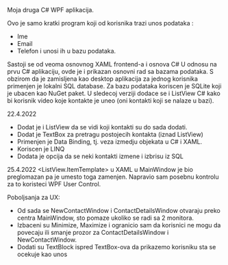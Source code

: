 Moja druga C# WPF aplikacija. 

Ovo je samo kratki program koji od korisnika trazi unos podataka :
- Ime
- Email
- Telefon
i unosi ih u bazu podataka. 

Sastoji se od veoma osnovnog XAML frontend-a i osnova C#
U odnosu na prvu C# aplikaciju, ovde je i prikazan osnovni rad sa bazama podataka. S obzirom da je zamisljena kao desktop aplikacija za jednog korisnika primenjen je lokalni SQL database. Za bazu podataka koriscen je SQLite koji je ubacen kao NuGet paket. U sledecoj verziji dodace se i ListView C# kako bi korisnik video koje kontakte je uneo (oni kontakti koji se nalaze u bazi).

22.4.2022
- Dodat je i ListView da se vidi koji kontakti su do sada dodati.
- Dodat je TextBox za pretragu postojecih kontakta (iznad ListView)
- Primenjen je Data Binding, tj. veza izmedju objekata u C# i XAML. 
- Koriscen je LINQ
- Dodata je opcija da se neki kontakti izmene i izbrisu iz SQL

25.4.2022
<ListView.ItemTemplate> u XAML u MainWindow je bio preglomazan pa je umesto toga zamenjen. Napravio sam posebnu kontrolu za to koristeci WPF User Control. 

Poboljsanja za UX:
- Od sada se NewContactWindow i ContactDetailsWindow otvaraju preko centra MainWindow, sto pomaze ukoliko se radi sa 2 monitora. 
- Izbaceni su Minimize, Maximize i ogranicio sam da korisnici ne mogu da povecaju ili smanje prozor za ContactDetailsWindow i NewContactWindow.
- Dodati su TextBlock ispred TextBox-ova da prikazemo korisniku sta se ocekuje kao unos